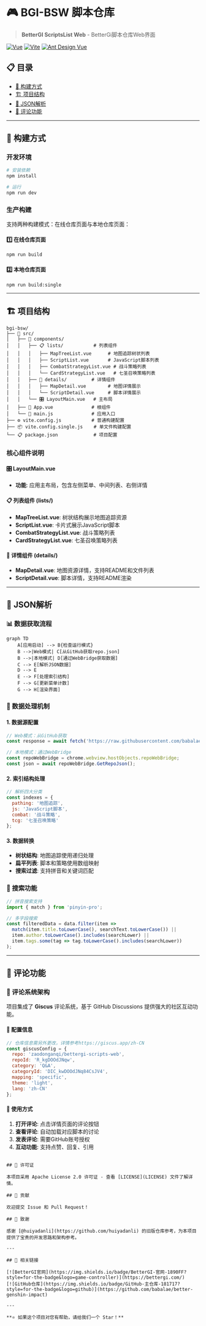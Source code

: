 # 🎮 BGI-BSW 脚本仓库

> **BetterGI ScriptsList Web** - BetterGi脚本仓库Web界面

[![Vue](https://img.shields.io/badge/Vue-3.4.0-4FC08D?style=flat-square&logo=vue.js)](https://vuejs.org/)
[![Vite](https://img.shields.io/badge/Vite-5.0.0-646CFF?style=flat-square&logo=vite)](https://vitejs.dev/)
[![Ant Design Vue](https://img.shields.io/badge/Ant%20Design%20Vue-4.2.6-1890FF?style=flat-square&logo=ant-design)](https://antdv.com/)

## 📋 目录

- [🚀 构建方式](#-构建方式)
- [🏗️ 项目结构](#️-项目结构)
- [🔄 JSON解析](#-json解析)
- [💬 评论功能](#-评论功能)

---

## 🚀 构建方式

### 开发环境
```bash
# 安装依赖
npm install

# 运行
npm run dev
```

### 生产构建

支持两种构建模式：在线仓库页面与本地仓库页面：

#### 1️⃣ 在线仓库页面
```bash
npm run build
```
#### 2️⃣ 本地仓库页面
```bash
npm run build:single
```
---

## 🏗️ 项目结构

```
bgi-bsw/
├── 📁 src/
│   ├── 🎨 components/
│   │   ├── 📋 lists/           # 列表组件
│   │   │   ├── MapTreeList.vue      # 地图追踪树状列表
│   │   │   ├── ScriptList.vue       # JavaScript脚本列表
│   │   │   ├── CombatStrategyList.vue # 战斗策略列表
│   │   │   └── CardStrategyList.vue   # 七圣召唤策略列表
│   │   ├── 📄 details/         # 详情组件
│   │   │   ├── MapDetail.vue        # 地图详情展示
│   │   │   └── ScriptDetail.vue     # 脚本详情展示
│   │   └── 🎛️ LayoutMain.vue   # 主布局
│   ├── 🎯 App.vue              # 根组件
│   └── 🚀 main.js              # 应用入口
├── ⚙️ vite.config.js           # 普通构建配置
├── 📦 vite.config.single.js    # 单文件构建配置
└── 📋 package.json             # 项目配置
```

### 核心组件说明

#### 🎛️ LayoutMain.vue
- **功能**: 应用主布局，包含左侧菜单、中间列表、右侧详情

#### 📋 列表组件 (lists/)
- **MapTreeList.vue**: 树状结构展示地图追踪资源
- **ScriptList.vue**: 卡片式展示JavaScript脚本
- **CombatStrategyList.vue**: 战斗策略列表
- **CardStrategyList.vue**: 七圣召唤策略列表

#### 📄 详情组件 (details/)
- **MapDetail.vue**: 地图资源详情，支持README和文件列表
- **ScriptDetail.vue**: 脚本详情，支持README渲染

---

## 🔄 JSON解析

### 📊 数据获取流程

```mermaid
graph TD
    A[应用启动] --> B{检查运行模式}
    B -->|Web模式| C[从GitHub获取repo.json]
    B -->|本地模式| D[通过WebBridge获取数据]
    C --> E[解析JSON数据]
    D --> E
    E --> F[处理索引结构]
    F --> G[更新菜单计数]
    G --> H[渲染界面]
```

### 🔧 数据处理机制

#### 1. 数据源配置
```javascript
// Web模式：从GitHub获取
const response = await fetch('https://raw.githubusercontent.com/babalae/bettergi-scripts-list/refs/heads/main/repo.json');

// 本地模式：通过WebBridge
const repoWebBridge = chrome.webview.hostObjects.repoWebBridge;
const json = await repoWebBridge.GetRepoJson();
```

#### 2. 索引结构处理
```javascript
// 解析四大分类
const indexes = {
  pathing: '地图追踪',
  js: 'JavaScript脚本', 
  combat: '战斗策略',
  tcg: '七圣召唤策略'
};
```

#### 3. 数据转换
- **树状结构**: 地图追踪使用递归处理
- **扁平列表**: 脚本和策略使用数组映射
- **搜索过滤**: 支持拼音和关键词匹配

### 🎯 搜索功能

```javascript
// 拼音搜索支持
import { match } from 'pinyin-pro';

// 多字段搜索
const filteredData = data.filter(item => 
  match(item.title.toLowerCase(), searchText.toLowerCase()) ||
  item.author.toLowerCase().includes(searchLower) ||
  item.tags.some(tag => tag.toLowerCase().includes(searchLower))
);
```

---

## 💬 评论功能

### 🎨 评论系统架构

项目集成了 **Giscus** 评论系统，基于 GitHub Discussions 提供强大的社区互动功能。

#### 🔧 配置信息
```javascript
// 仓库信息需另外更改，详情参考https://giscus.app/zh-CN
const giscusConfig = {
  repo: 'zaodonganqi/bettergi-scripts-web',
  repoId: 'R_kgDOOdJNqw',
  category: 'Q&A',
  categoryId: 'DIC_kwDOOdJNq84CsJV4',
  mapping: 'specific',
  theme: 'light',
  lang: 'zh-CN'
};
```

#### 📱 使用方式

1. **打开评论**: 点击详情页面的评论按钮
2. **查看评论**: 自动加载对应脚本的讨论
3. **发表评论**: 需要GitHub账号授权
4. **互动功能**: 支持点赞、回复、引用
```

## 📄 许可证

本项目采用 Apache License 2.0 许可证 - 查看 [LICENSE](LICENSE) 文件了解详情。

## 🤝 贡献

欢迎提交 Issue 和 Pull Request！

## 🙏 致谢

感谢 [@huiyadanli](https://github.com/huiyadanli) 的旧版仓库参考，为本项目提供了宝贵的开发思路和架构参考。

---

## 🌟 相关链接

[![BetterGI官网](https://img.shields.io/badge/BetterGI-官网-1890FF?style=for-the-badge&logo=game-controller)](https://bettergi.com/)
[![GitHub仓库](https://img.shields.io/badge/GitHub-主仓库-181717?style=for-the-badge&logo=github)](https://github.com/babalae/better-genshin-impact)

---

**⭐ 如果这个项目对您有帮助，请给我们一个 Star！** 